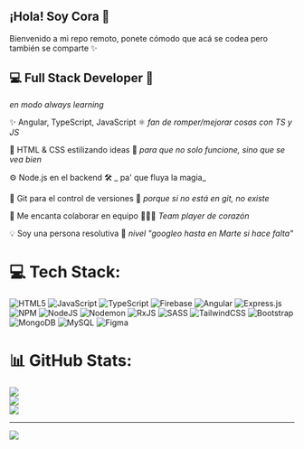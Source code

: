 ## ¡Hola! Soy Cora 👋

Bienvenido a mi repo remoto, ponete cómodo que
acá se codea pero también se comparte ✨

## 💻 Full Stack Developer 🚀
_en modo always learning_
 
✨ Angular, TypeScript, JavaScript ⚛️
_fan de romper/mejorar cosas con TS y JS_

🎨 HTML & CSS estilizando ideas 💅
_para que no solo funcione, sino que se vea bien_

⚙️ Node.js en el backend 🛠️
_ pa' que fluya la magia_

🌳 Git para el control de versiones 🌿
_porque si no está en git, no existe_

🤝 Me encanta colaborar en equipo 🧑‍🤝‍🧑
_Team player de corazón_

💡 Soy una persona resolutiva 🧩
_nivel "googleo hasta en Marte si hace falta"_




# 💻 Tech Stack:
![HTML5](https://img.shields.io/badge/html5-%23E34F26.svg?style=for-the-badge&logo=html5&logoColor=white) ![JavaScript](https://img.shields.io/badge/javascript-%23323330.svg?style=for-the-badge&logo=javascript&logoColor=%23F7DF1E) ![TypeScript](https://img.shields.io/badge/typescript-%23007ACC.svg?style=for-the-badge&logo=typescript&logoColor=white) ![Firebase](https://img.shields.io/badge/firebase-%23039BE5.svg?style=for-the-badge&logo=firebase) ![Angular](https://img.shields.io/badge/angular-%23DD0031.svg?style=for-the-badge&logo=angular&logoColor=white) ![Express.js](https://img.shields.io/badge/express.js-%23404d59.svg?style=for-the-badge&logo=express&logoColor=%2361DAFB) ![NPM](https://img.shields.io/badge/NPM-%23CB3837.svg?style=for-the-badge&logo=npm&logoColor=white) ![NodeJS](https://img.shields.io/badge/node.js-6DA55F?style=for-the-badge&logo=node.js&logoColor=white) ![Nodemon](https://img.shields.io/badge/NODEMON-%23323330.svg?style=for-the-badge&logo=nodemon&logoColor=%BBDEAD) ![RxJS](https://img.shields.io/badge/rxjs-%23B7178C.svg?style=for-the-badge&logo=reactivex&logoColor=white) ![SASS](https://img.shields.io/badge/SASS-hotpink.svg?style=for-the-badge&logo=SASS&logoColor=white) ![TailwindCSS](https://img.shields.io/badge/tailwindcss-%2338B2AC.svg?style=for-the-badge&logo=tailwind-css&logoColor=white) ![Bootstrap](https://img.shields.io/badge/bootstrap-%238511FA.svg?style=for-the-badge&logo=bootstrap&logoColor=white) ![MongoDB](https://img.shields.io/badge/MongoDB-%234ea94b.svg?style=for-the-badge&logo=mongodb&logoColor=white) ![MySQL](https://img.shields.io/badge/mysql-4479A1.svg?style=for-the-badge&logo=mysql&logoColor=white) ![Figma](https://img.shields.io/badge/figma-%23F24E1E.svg?style=for-the-badge&logo=figma&logoColor=white)
# 📊 GitHub Stats:
![](https://github-readme-stats.vercel.app/api?username=coritah&theme=synthwave&hide_border=false&include_all_commits=false&count_private=false)<br/>
![](https://nirzak-streak-stats.vercel.app/?user=coritah&theme=synthwave&hide_border=false)<br/>
![](https://github-readme-stats.vercel.app/api/top-langs/?username=coritah&theme=synthwave&hide_border=false&include_all_commits=false&count_private=false&layout=compact)

---
[![](https://visitcount.itsvg.in/api?id=coritah&icon=0&color=0)](https://visitcount.itsvg.in)

<!-- Proudly created with GPRM ( https://gprm.itsvg.in ) -->
